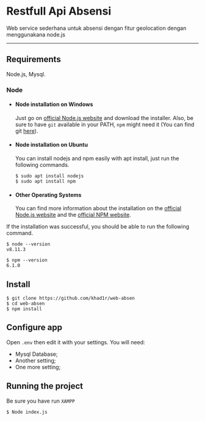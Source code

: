 # Restfull Api Absensi

Web service sederhana untuk absensi dengan fitur geolocation dengan menggunakana node.js

---

## Requirements

Node.js, Mysql.

### Node

- #### Node installation on Windows

  Just go on [official Node.js website](https://nodejs.org/) and download the installer.
  Also, be sure to have `git` available in your PATH, `npm` might need it (You can find git [here](https://git-scm.com/)).

- #### Node installation on Ubuntu

  You can install nodejs and npm easily with apt install, just run the following commands.

      $ sudo apt install nodejs
      $ sudo apt install npm

- #### Other Operating Systems
  You can find more information about the installation on the [official Node.js website](https://nodejs.org/) and the [official NPM website](https://npmjs.org/).

If the installation was successful, you should be able to run the following command.

    $ node --version
    v8.11.3

    $ npm --version
    6.1.0

## Install

    $ git clone https://github.com/khad1r/web-absen
    $ cd web-absen
    $ npm install

## Configure app

Open `.env` then edit it with your settings. You will need:

- Mysql Database;
- Another setting;
- One more setting;

## Running the project

Be sure you have run `XAMPP`

    $ Node index.js
